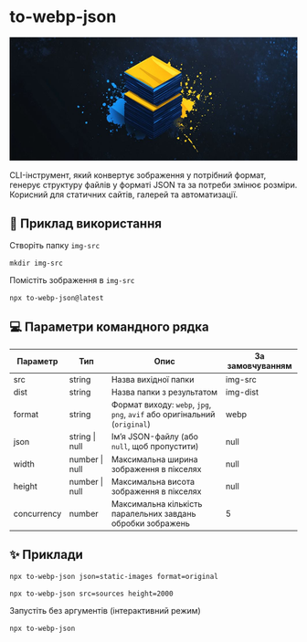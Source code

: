 # to-webp-json

![to-webp-json](../bg.jpg)

CLI-інструмент, який конвертує зображення у потрібний формат, генерує структуру файлів у форматі JSON та за потреби змінює розміри. Корисний для статичних сайтів, галерей та автоматизації.

## 📖 Приклад використання

Створіть папку `img-src`

```shell
mkdir img-src
```

Помістіть зображення в `img-src`

```shell
npx to-webp-json@latest
```

## 💻 Параметри командного рядка

| Параметр    | Тип            | Опис                                                                      | За замовчуванням |
| ----------- | -------------- | ------------------------------------------------------------------------- | ---------------- |
| src         | string         | Назва вихідної папки                                                      | img-src          |
| dist        | string         | Назва папки з результатом                                                 | img-dist         |
| format      | string         | Формат виходу: `webp`, `jpg`, `png`, `avif` або оригінальний (`original`) | webp             |
| json        | string \| null | Ім’я JSON-файлу (або `null`, щоб пропустити)                              | null             |
| width       | number \| null | Максимальна ширина зображення в пікселях                                  | null             |
| height      | number \| null | Максимальна висота зображення в пікселях                                  | null             |
| concurrency | number         | Максимальна кількість паралельних завдань обробки зображень               | 5                |

## ✨ Приклади

```shell
npx to-webp-json json=static-images format=original
```

```shell
npx to-webp-json src=sources height=2000
```

Запустіть без аргументів (інтерактивний режим)

```shell
npx to-webp-json
```
